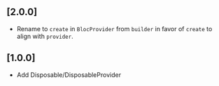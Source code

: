 ## [2.0.0]

- Rename to `create` in `BlocProvider` from `builder` in favor of `create` to align with `provider`.

## [1.0.0]

- Add Disposable/DisposableProvider